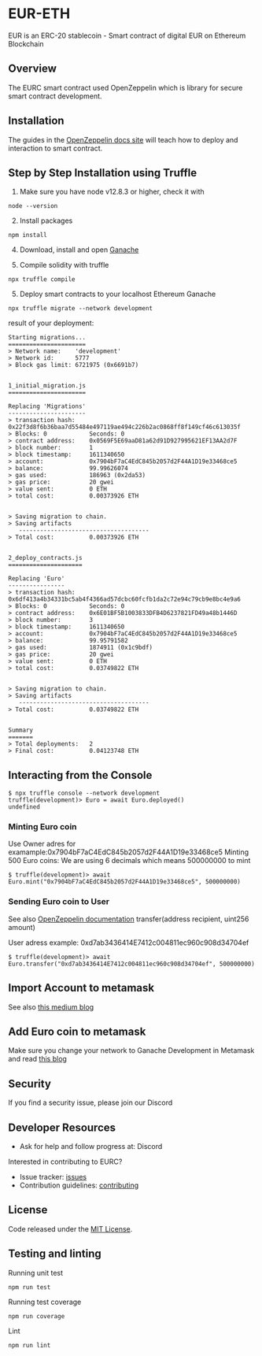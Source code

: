 # EUR-ETH 
EUR is an ERC-20 stablecoin - Smart contract of digital EUR on Ethereum Blockchain


## Overview
The EURC smart contract used OpenZeppelin which is library for secure smart contract development.

## Installation
The guides in the [OpenZeppelin docs site](https://docs.openzeppelin.com/learn/developing-smart-contracts) will teach how to deploy and interaction to smart contract.

## Step by Step Installation using Truffle
1. Make sure you have node v12.8.3 or higher, check it with
```
node --version
```

2. Install packages
```
npm install
```

4. Download, install and open [Ganache](https://www.trufflesuite.com/ganache)

5. Compile solidity with truffle
```
npx truffle compile
```

5. Deploy smart contracts to your localhost Ethereum Ganache
```
npx truffle migrate --network development
```

result of your deployment:
```
Starting migrations...
======================
> Network name:    'development'
> Network id:      5777
> Block gas limit: 6721975 (0x6691b7)


1_initial_migration.js
======================

Replacing 'Migrations'
----------------------
> transaction hash:    0x22f3d8f6b36baa7d55484e497119ae494c226b2ac0868ff8f149cf46c613035f
> Blocks: 0            Seconds: 0
> contract address:    0x0569F5E69aaD81a62d91D927995621EF13AA2d7F
> block number:        1
> block timestamp:     1611340650
> account:             0x7904bF7aC4EdC845b2057d2F44A1D19e33468ce5
> balance:             99.99626074
> gas used:            186963 (0x2da53)
> gas price:           20 gwei
> value sent:          0 ETH
> total cost:          0.00373926 ETH


> Saving migration to chain.
> Saving artifacts
   -------------------------------------
> Total cost:          0.00373926 ETH


2_deploy_contracts.js
=====================

Replacing 'Euro'
----------------
> transaction hash:    0x6df413a4b34331bc5ab4f4366ad57dcbc60fcfb1da2c72e94c79cb9e8bc4e9a6
> Blocks: 0            Seconds: 0
> contract address:    0x6E01BF5B1003833DFB4D6237821FD49a48b1446D
> block number:        3
> block timestamp:     1611340650
> account:             0x7904bF7aC4EdC845b2057d2F44A1D19e33468ce5
> balance:             99.95791582
> gas used:            1874911 (0x1c9bdf)
> gas price:           20 gwei
> value sent:          0 ETH
> total cost:          0.03749822 ETH


> Saving migration to chain.
> Saving artifacts
   -------------------------------------
> Total cost:          0.03749822 ETH


Summary
=======
> Total deployments:   2
> Final cost:          0.04123748 ETH
```

## Interacting from the Console
```
$ npx truffle console --network development
truffle(development)> Euro = await Euro.deployed()
undefined
```

### Minting Euro coin 
Use Owner adres for examample:0x7904bF7aC4EdC845b2057d2F44A1D19e33468ce5
Minting 500 Euro coins:
We are using 6 decimals which means 500000000 to mint
```
$ truffle(development)> await Euro.mint("0x7904bF7aC4EdC845b2057d2F44A1D19e33468ce5", 500000000)
```

### Sending Euro coin to User
See also [OpenZeppelin documentation](https://docs.openzeppelin.com/contracts/3.x/api/token/erc20)
transfer(address recipient, uint256 amount)

User adress example: 0xd7ab3436414E7412c004811ec960c908d34704ef
```
$ truffle(development)> await Euro.transfer("0xd7ab3436414E7412c004811ec960c908d34704ef", 500000000)
```

## Import Account to metamask
See also [this medium blog](https://medium.com/@kacharlabhargav21/using-ganache-with-remix-and-metamask-446fe5748ccf)

## Add Euro coin to metamask
Make sure you change your network to Ganache Development in Metamask and read [this blog](https://metamask.zendesk.com/hc/en-us/articles/360015489031-How-to-View-See-Your-Tokens-and-Custom-Tokens-in-Metamask)

## Security

If you find a security issue, please join our Discord

## Developer Resources


- Ask for help and follow progress at: Discord

Interested in contributing to EURC?

- Issue tracker: [issues](https://github.com/simplicy-io/eurc-eth/issues)
- Contribution guidelines: [contributing](https://github.com/simplicy-io/eurc-eth/blob/master/CONTRIBUTING.md)


## License
Code released under the [MIT License](https://github.com/simplicy-io/eurc-eth/blob/master/LICENSE).


## Testing and linting
Running unit test
```
npm run test
```

Running test coverage
```
npm run coverage
```

Lint
```
npm run lint
```

